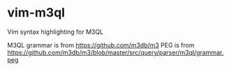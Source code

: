 # vim-m3ql

Vim syntax highlighting for M3QL

M3QL grammar is from https://github.com/m3db/m3
PEG is from https://github.com/m3db/m3/blob/master/src/query/parser/m3ql/grammar.peg
